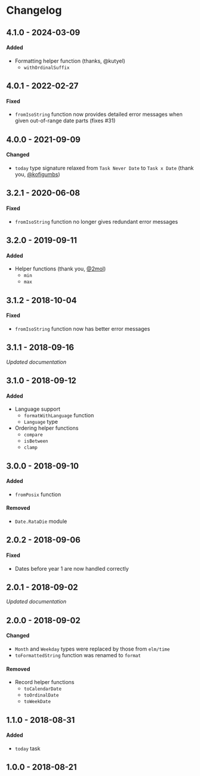 # Changelog

## 4.1.0 - 2024-03-09

#### Added
- Formatting helper function (thanks, @kutyel)
    - `withOrdinalSuffix`


## 4.0.1 - 2022-02-27

#### Fixed
- `fromIsoString` function now provides detailed error messages when given out-of-range date parts (fixes #31)


## 4.0.0 - 2021-09-09

#### Changed
- `today` type signature relaxed from `Task Never Date` to `Task x Date` (thank you, [@kofigumbs](https://github.com/kofigumbs))


## 3.2.1 - 2020-06-08

#### Fixed
- `fromIsoString` function no longer gives redundant error messages


## 3.2.0 - 2019-09-11

#### Added
- Helper functions (thank you, [@2mol](https://github.com/2mol))
    - `min`
    - `max`


## 3.1.2 - 2018-10-04

#### Fixed
- `fromIsoString` function now has better error messages


## 3.1.1 - 2018-09-16

_Updated documentation_


## 3.1.0 - 2018-09-12

#### Added
- Language support
    - `formatWithLanguage` function
    - `Language` type
- Ordering helper functions
    - `compare`
    - `isBetween`
    - `clamp`


## 3.0.0 - 2018-09-10

#### Added
- `fromPosix` function

#### Removed
- `Date.RataDie` module


## 2.0.2 - 2018-09-06

#### Fixed
- Dates before year 1 are now handled correctly


## 2.0.1 - 2018-09-02

_Updated documentation_


## 2.0.0 - 2018-09-02

#### Changed
- `Month` and `Weekday` types were replaced by those from `elm/time`
- `toFormattedString` function was renamed to `format`

#### Removed
- Record helper functions
    - `toCalendarDate`
    - `toOrdinalDate`
    - `toWeekDate`


## 1.1.0 - 2018-08-31

#### Added
- `today` task


## 1.0.0 - 2018-08-21
